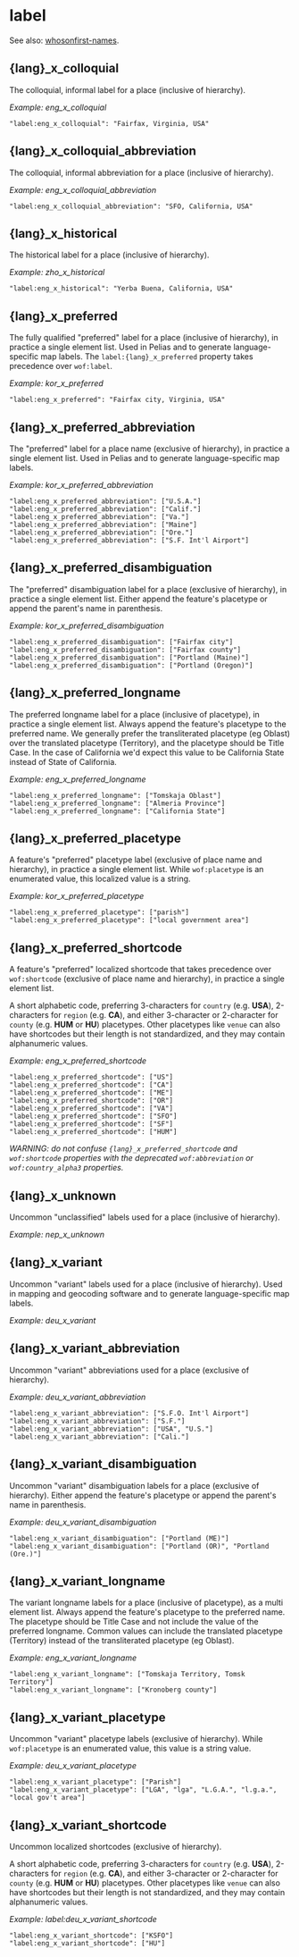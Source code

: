 # label

See also: [whosonfirst-names](https://github.com/whosonfirst/whosonfirst-names).

## {lang}_x_colloquial

The colloquial, informal label for a place (inclusive of hierarchy).

_Example: eng_x_colloquial_

```
"label:eng_x_colloquial": "Fairfax, Virginia, USA"
```


## {lang}_x_colloquial_abbreviation

The colloquial, informal abbreviation for a place (inclusive of hierarchy).

_Example: eng_x_colloquial_abbreviation_

```
"label:eng_x_colloquial_abbreviation": "SFO, California, USA"
```


## {lang}_x_historical

The historical label for a place (inclusive of hierarchy).

_Example: zho_x_historical_

```
"label:eng_x_historical": "Yerba Buena, California, USA"
```

## {lang}_x_preferred

The fully qualified "preferred" label for a place (inclusive of hierarchy), in practice a single element list. Used in Pelias and to generate language-specific map labels. The `label:{lang}_x_preferred` property takes precedence over `wof:label`.

_Example: kor_x_preferred_

```
"label:eng_x_preferred": "Fairfax city, Virginia, USA"
```

## {lang}_x_preferred_abbreviation

The "preferred" label for a place name (exclusive of hierarchy), in practice a single element list. Used in Pelias and to generate language-specific map labels.

_Example: kor_x_preferred_abbreviation_

```
"label:eng_x_preferred_abbreviation": ["U.S.A."]
"label:eng_x_preferred_abbreviation": ["Calif."]
"label:eng_x_preferred_abbreviation": ["Va."]
"label:eng_x_preferred_abbreviation": ["Maine"]
"label:eng_x_preferred_abbreviation": ["Ore."]
"label:eng_x_preferred_abbreviation": ["S.F. Int'l Airport"]
```


## {lang}_x_preferred_disambiguation

The "preferred" disambiguation label for a place (exclusive of hierarchy), in practice a single element list. Either append the feature's placetype or append the parent's name in parenthesis.

_Example: kor_x_preferred_disambiguation_

```
"label:eng_x_preferred_disambiguation": ["Fairfax city"]
"label:eng_x_preferred_disambiguation": ["Fairfax county"]
"label:eng_x_preferred_disambiguation": ["Portland (Maine)"]
"label:eng_x_preferred_disambiguation": ["Portland (Oregon)"]
```

## {lang}_x_preferred_longname

The preferred longname label for a place (inclusive of placetype), in practice a single element list. Always append the feature's placetype to the preferred name. We generally prefer the transliterated placetype (eg Oblast) over the translated placetype (Territory), and the placetype should be Title Case. In the case of California we'd expect this value to be California State instead of State of California.

_Example: eng_x_preferred_longname_

```
"label:eng_x_preferred_longname": ["Tomskaja Oblast"]
"label:eng_x_preferred_longname": ["Almeria Province"]
"label:eng_x_preferred_longname": ["California State"]
```

## {lang}_x_preferred_placetype

A feature's "preferred" placetype label (exclusive of place name and hierarchy), in practice a single element list. While `wof:placetype` is an enumerated value, this localized value is a string.

_Example: kor_x_preferred_placetype_

```
"label:eng_x_preferred_placetype": ["parish"]
"label:eng_x_preferred_placetype": ["local government area"]
```

## {lang}_x_preferred_shortcode

A feature's "preferred" localized shortcode that takes precedence over `wof:shortcode` (exclusive of place name and hierarchy), in practice a single element list. 

A short alphabetic code, preferring 3-characters for `country` (e.g. **USA**), 2-characters for `region` (e.g. **CA**), and either 3-character or 2-character for `county` (e.g. **HUM** or **HU**) placetypes. Other placetypes like `venue` can also have shortcodes but their length is not standardized, and they may contain alphanumeric values.

_Example: eng_x_preferred_shortcode_ 

```
"label:eng_x_preferred_shortcode": ["US"]
"label:eng_x_preferred_shortcode": ["CA"]
"label:eng_x_preferred_shortcode": ["ME"]
"label:eng_x_preferred_shortcode": ["OR"]
"label:eng_x_preferred_shortcode": ["VA"]
"label:eng_x_preferred_shortcode": ["SFO"]
"label:eng_x_preferred_shortcode": ["SF"]
"label:eng_x_preferred_shortcode": ["HUM"]
```

_WARNING: do not confuse `{lang}_x_preferred_shortcode` and `wof:shortcode` properties with the deprecated `wof:abbreviation` or `wof:country_alpha3` properties._

## {lang}_x_unknown

Uncommon "unclassified" labels used for a place (inclusive of hierarchy).

_Example: nep_x_unknown_

## {lang}_x_variant

Uncommon "variant" labels used for a place (inclusive of hierarchy). Used in mapping and geocoding software and to generate language-specific map labels.

_Example: deu_x_variant_

## {lang}_x_variant_abbreviation

Uncommon "variant" abbreviations used for a place (exclusive of hierarchy).

_Example: deu_x_variant_abbreviation_

```
"label:eng_x_variant_abbreviation": ["S.F.O. Int'l Airport"]
"label:eng_x_variant_abbreviation": ["S.F."]
"label:eng_x_variant_abbreviation": ["USA", "U.S."]
"label:eng_x_variant_abbreviation": ["Cali."]
```

## {lang}_x_variant_disambiguation


Uncommon "variant" disambiguation labels for a place (exclusive of hierarchy). Either append the feature's placetype or append the parent's name in parenthesis.

_Example: deu_x_variant_disambiguation_

```
"label:eng_x_variant_disambiguation": ["Portland (ME)"]
"label:eng_x_variant_disambiguation": ["Portland (OR)", "Portland (Ore.)"]
```

## {lang}_x_variant_longname

The variant longname labels for a place (inclusive of placetype), as a multi element list. Always append the feature's placetype to the preferred name. The placetype should be Title Case and not include the value of the preferred longname. Common values can include the translated placetype (Territory) instead of the transliterated placetype (eg Oblast).

_Example: eng_x_variant_longname_

```
"label:eng_x_variant_longname": ["Tomskaja Territory, Tomsk Territory"]
"label:eng_x_variant_longname": ["Kronoberg county"]
```


## {lang}_x_variant_placetype

Uncommon "variant" placetype labels (exclusive of hierarchy). While `wof:placetype` is an enumerated value, this value is a string value.

_Example: deu_x_variant_placetype_

```
"label:eng_x_variant_placetype": ["Parish"]
"label:eng_x_variant_placetype": ["LGA", "lga", "L.G.A.", "l.g.a.", "local gov't area"]
```

## {lang}_x_variant_shortcode

Uncommon localized shortcodes (exclusive of hierarchy).

A short alphabetic code, preferring 3-characters for `country` (e.g. **USA**), 2-characters for `region` (e.g. **CA**), and either 3-character or 2-character for `county` (e.g. **HUM** or **HU**) placetypes. Other placetypes like `venue` can also have shortcodes but their length is not standardized, and they may contain alphanumeric values.

_Example: label:deu_x_variant_shortcode_

```
"label:eng_x_variant_shortcode": ["KSFO"]
"label:eng_x_variant_shortcode": ["HU"]
```
